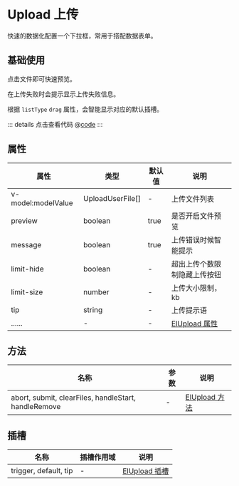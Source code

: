 # Upload 上传

快速的数据化配置一个下拉框，常用于搭配数据表单。

## 基础使用

点击文件即可快速预览。

在上传失败时会提示显示上传失败信息。

根据 `listType` `drag` 属性，会智能显示对应的默认插槽。


<ClientOnly><uploadBase/></ClientOnly>

::: details 点击查看代码
@[code](@example/uploadBase.vue)
:::

## 属性

| 属性 | 类型  | 默认值 | 说明  
| --- | ---   | ---   | --- 
| v-model:modelValue | UploadUserFile[] | - | 上传文件列表
| preview | boolean | true | 是否开启文件预览
| message | boolean | true | 上传错误时候智能提示
| limit-hide | boolean | - | 超出上传个数限制隐藏上传按钮
| limit-size | number | - | 上传大小限制，kb
| tip | string | - | 上传提示语
| ...... | -  | - | [ElUpload 属性](https://element-plus.gitee.io/zh-CN/component/upload.html#%E5%B1%9E%E6%80%A7)


## 方法

| 名称            | 参数  |   说明       | 
| -----------    | ------- | -----------------------------  |
| abort, submit, clearFiles, handleStart, handleRemove    | - |   [ElUpload 方法](https://element-plus.gitee.io/zh-CN/component/upload.html#%E5%A4%96%E9%83%A8%E6%96%B9%E6%B3%95)       |

## 插槽

| 名称            | 插槽作用域 |   说明        | 
| -----------    |   ------- | -----------------------------  |
| trigger, default, tip       | - |  [ElUpload 插槽](https://element-plus.gitee.io/zh-CN/component/upload.html#%E6%8F%92%E6%A7%BD)           | 